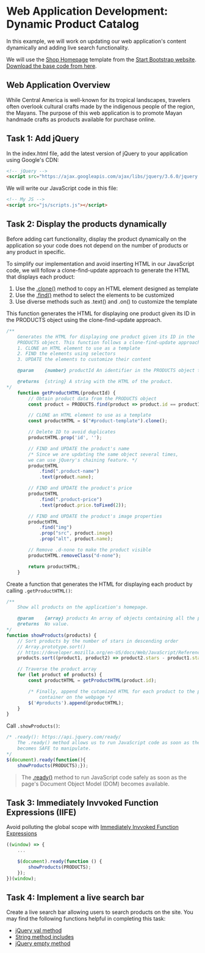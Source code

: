# Web Application Development: Dynamic Product Catalog
In this example, we will work on updating our web application's content dynamically and adding live search functionality.

We will use the [Shop Homepage](https://startbootstrap.com/template/shop-homepage) template from the [Start Bootstrap website](https://startbootstrap.com/). [Download the base code from here](https://github.com/josecarlosgt/Mayan-Crafts/raw/demo-dynamic-catalog/base.zip).

## Web Application Overview

While Central America is well-known for its tropical landscapes, travelers often overlook cultural crafts made by the indigenous people of the region, the Mayans. The purpose of this web application is to promote Mayan handmade crafts as products available for purchase online.  

## Task 1: Add jQuery

In the index.html file, add the latest version of jQuery to your application using Google's CDN: 

```html
<!-- jQuery -->
<script src="https://ajax.googleapis.com/ajax/libs/jquery/3.6.0/jquery.min.js"></script>
```

We will write our JavaScript code in this file: 

```html
<!-- My JS -->
<script src="js/scripts.js"></script>
```

## Task 2: Display the products dynamically

Before adding cart functionality, display the product dynamically on the application so your code does not depend on the number of products or any product in specific.

To simplify our implementation and avoid inserting HTML in our JavaScript code, we will follow a clone-find-update approach to generate the HTML that displays each product: 

1. Use the [.clone()](https://api.jquery.com/clone/) method to copy an HTML element designed as template
2. Use the [.find()](https://api.jquery.com/find/) method to select the elements to be customized
3. Use diverse methods such as .text() and .on() to customize the template

This function generates the HTML for displaying one product given its ID in the
PRODUCTS object using the clone-find-update approach.

```javascript
/**
    Generates the HTML for displaying one product given its ID in the
    PRODUCTS object. This function follows a clone-find-update approach:
    1. CLONE an HTML element to use as a template
    2. FIND the elements using selectors
    3. UPDATE the elements to customize their content

    @param    {number} productId An identifier in the PRODUCTS object to display

    @returns  {string} A string with the HTML of the product.
*/
    function getProductHTML(productId) {
        // Obtain product data from the PRODUCTS object
        const product = PRODUCTS.find(product => product.id == productId);

        // CLONE an HTML element to use as a template
        const productHTML = $("#product-template").clone();

        // Delete ID to avoid duplicates
        productHTML.prop('id', '');

        // FIND and UPDATE the product's name
        /* Since we are updating the same object several times, 
        we can use jQuery's chaining feature. */
        productHTML
            .find(".product-name")
            .text(product.name);

        // FIND and UPDATE the product's price
        productHTML
            .find(".product-price")
            .text(product.price.toFixed(2));

        // FIND and UPDATE the product's image properties
        productHTML
            .find("img")
            .prop("src", product.image)
            .prop("alt", product.name);

        // Remove .d-none to make the product visible
        productHTML.removeClass("d-none");

        return productHTML;
    }
```

Create a function that generates the HTML for displaying each product by calling `.getProductHTML()`:

```javascript
/**
    Show all products on the application's homepage.

    @param    {array} products An array of objects containing all the products to be displayed
    @returns  No value.
*/
function showProducts(products) {
    // Sort products by the number of stars in descending order
    // Array.prototype.sort()
    // https://developer.mozilla.org/en-US/docs/Web/JavaScript/Reference/Global_Objects/Array/sort
    products.sort((product1, product2) => product2.stars - product1.stars);

    // Traverse the product array
    for (let product of products) {
        const productHTML = getProductHTML(product.id);

        /* Finally, append the cutomized HTML for each product to the products
            container on the webpage */
        $('#products').append(productHTML);
    }
}
```

Call `.showProducts()`:

```javascript
/* .ready(): https://api.jquery.com/ready/
    The .ready() method allows us to run JavaScript code as soon as the page's Document Object Model (DOM)
    becomes SAFE to manipulate. 
*/
$(document).ready(function(){
    showProducts(PRODUCTS);});
```

> The [.ready()](https://api.jquery.com/ready/) method to run JavaScript code safely as soon as the page's Document Object Model (DOM) becomes available.

## Task 3: Immediately Invvoked Function Expressions (IIFE)

Avoid polluting the global scope with [Immediately Invvoked Function Expressions](https://developer.mozilla.org/en-US/docs/Glossary/IIFE)

```javascript
((window) => {
    ...

    $(document).ready(function () {        
        showProducts(PRODUCTS);
    });
})(window);
```

## Task 4: Implement a live search bar

Create a live search bar allowing users to search products on the site. You may find the following functions helpful in completing this task:

- [jQuery val method](https://api.jquery.com/val/)
- [String method includes](https://developer.mozilla.org/en-US/docs/Web/JavaScript/Reference/Global_Objects/String/includes)
- [jQuery empty method](https://api.jquery.com/empty/)
